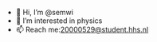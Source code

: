 - 👋 Hi, I’m @semwi
- 👀 I’m interested in physics
- 📫 Reach me:20000529@student.hhs.nl
<!---
semwi/semwi is a ✨ special ✨ repository because its `README.md` (this file) appears on your GitHub profile.
You can click the Preview link to take a look at your changes.
--->
